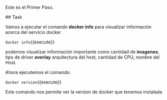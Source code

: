 Este es el Primer Paso.

## Task

Vamos a ejecutar el comando **docker info** para visualizar información acerca del servicio docker

`docker info`{{execute}}

podemos visualizar información importante como cantidad de **imagenes**, tipo de driver **overlay**
arquitectura del host, cantidad de CPU, nombre del Host.

Ahora ejecutemos el comando: 

`docker version`{{execute}}

Este comando nos permite ver la version de docker que tenemos instalada

